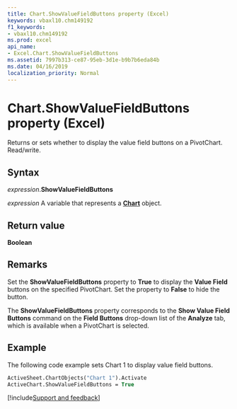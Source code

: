 ```yaml
---
title: Chart.ShowValueFieldButtons property (Excel)
keywords: vbaxl10.chm149192
f1_keywords:
- vbaxl10.chm149192
ms.prod: excel
api_name:
- Excel.Chart.ShowValueFieldButtons
ms.assetid: 7997b313-ce87-95eb-3d1e-b9b7b6eda84b
ms.date: 04/16/2019
localization_priority: Normal
---
```



# Chart.ShowValueFieldButtons property (Excel)

Returns or sets whether to display the value field buttons on a PivotChart. Read/write.


## Syntax

_expression_.**ShowValueFieldButtons**

_expression_ A variable that represents a **[Chart](Excel.Chart(object).md)** object.


## Return value

**Boolean**


## Remarks

Set the **ShowValueFieldButtons** property to **True** to display the **Value Field** buttons on the specified PivotChart. Set the property to **False** to hide the button.

The **ShowValueFieldButtons** property corresponds to the **Show Value Field Buttons** command on the **Field Buttons** drop-down list of the **Analyze** tab, which is available when a PivotChart is selected.


## Example

The following code example sets Chart 1 to display value field buttons.

```vb
ActiveSheet.ChartObjects("Chart 1").Activate 
ActiveChart.ShowValueFieldButtons = True
```




[!include[Support and feedback](~/includes/feedback-boilerplate.md)]